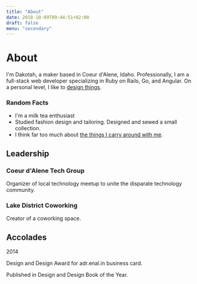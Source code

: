```yaml
---
title: "About"
date: 2018-10-09T09:44:51+02:00
draft: false
menu: "secondary"
---
```


# About

I'm Dakotah, a maker based in Coeur d'Alene, Idaho. Professionally, I am a full-stack
web developer specializing in Ruby on Rails, Go, and Angular. On a personal level,
I like to [design things](/work).

### Random Facts

- I'm a milk tea enthusiast
- Studied fashion design and tailoring. Designed and sewed a small collection.
- I think far too much about [the things I carry around with me](/essays/everyday-carry/).

## Leadership

### Coeur d'Alene Tech Group

Organizer of local technology meetup to unite the disparate technology community.

### Lake District Coworking

Creator of a coworking space.

## Accolades

2014

Design and Design Award for adr.enal.in business card.

Published in Design and Design Book of the Year.
